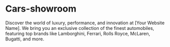# Cars-showroom
Discover the world of luxury, performance, and innovation at [Your Website Name]. We bring you an exclusive collection of the finest automobiles, featuring top brands like Lamborghini, Ferrari, Rolls Royce, McLaren, Bugatti, and more.
